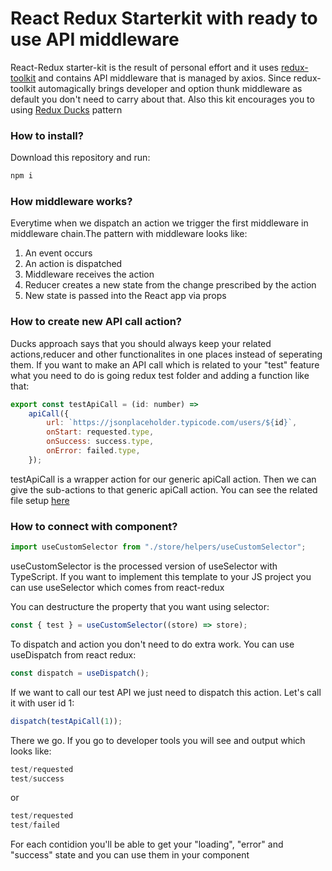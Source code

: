# React Redux Starterkit with ready to use API middleware

React-Redux starter-kit is the result of personal effort and it uses [redux-toolkit](https://redux-toolkit.js.org/) and contains API middleware that is managed by axios. Since redux-toolkit automagically brings developer and option thunk middleware as default you don't need to carry about that. Also this kit encourages you to using [Redux Ducks](https://www.freecodecamp.org/news/scaling-your-redux-app-with-ducks-6115955638be/) pattern

### How to install?

Download this repository and run:

```bash
npm i
```

### How middleware works?

Everytime when we dispatch an action we trigger the first middleware in middleware chain.The pattern with middleware looks like:

1. An event occurs
2. An action is dispatched
3. Middleware receives the action
4. Reducer creates a new state from the change prescribed by the action
5. New state is passed into the React app via props


### How to create new API call action?

Ducks approach says that you should always keep your related actions,reducer and other functionalites in one places instead of seperating them. If you want to make an API call which is related to your "test" feature what you need to do is going redux test folder and adding a function like that:

```javascript
export const testApiCall = (id: number) =>
	apiCall({
		url: `https://jsonplaceholder.typicode.com/users/${id}`,
		onStart: requested.type,
		onSuccess: success.type,
		onError: failed.type,
	});
```
testApiCall is a wrapper action for our generic apiCall action. Then we can give the sub-actions to that generic apiCall action. You can see the related file setup [here](https://github.com/orhanors/React-Redux-Typescript-Starterkit/blob/master/src/store/test.ts)

### How to connect with component?

```javascript
import useCustomSelector from "./store/helpers/useCustomSelector";
```
useCustomSelector is the processed version of useSelector with TypeScript. If you want to implement this template to your JS project you can use useSelector which comes from react-redux

You can destructure the property that you want using selector:

```javascript
const { test } = useCustomSelector((store) => store);
```

To dispatch and action you don't need to do extra work. You can use useDispatch from react redux:

```javascript
const dispatch = useDispatch();
```

If we want to call our test API we just need to dispatch this action. Let's call it with user id 1:

```javascript
dispatch(testApiCall(1));
```

There we go. If you go to developer tools you will see and output which looks like:


```javascript
test/requested
test/success
```
or

```javascript
test/requested
test/failed
```

For each contidion you'll be able to get your "loading", "error" and "success" state and you can use them in your component


